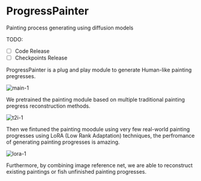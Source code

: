 # ProgressPainter

Painting process generating using diffusion models

TODO:

- [ ] Code Release
- [ ] Checkpoints Release

ProgressPainter is a plug and play module to generate Human-like painting pregresses.

![main-1](https://p.ipic.vip/sw3mk1.png)

We pretrained the painting module based on multiple traditional painting pregress reconstruction methods.                                                                                                                                                                                                                             

![t2i-1](https://p.ipic.vip/h3zns7.png)

Then we fintuned the painting moodule using very few real-world painting progresses using LoRA (Low Rank Adaptation) techniques, the perfromance of generating painting progresses is amazing.

![lora-1](https://p.ipic.vip/vpuzau.png)

Furthermore, by combining image reference net, we are able to reconstruct existing paintings or fish unfinished painting progresses.



